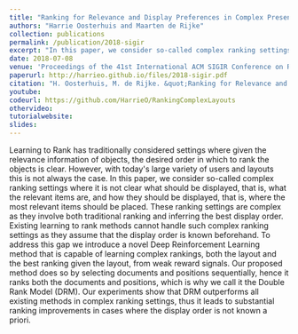 ```yaml
---
title: "Ranking for Relevance and Display Preferences in Complex Presentation Layouts"
authors: "Harrie Oosterhuis and Maarten de Rijke"
collection: publications
permalink: /publication/2018-sigir
excerpt: "In this paper, we consider so-called complex ranking settings where it is not clear what should be displayed, that is, what the relevant items are, and how they should be displayed, that is, where the most relevant items should be placed. These ranking settings are complex as they involve both traditional ranking and inferring the best display order."
date: 2018-07-08
venue: 'Proceedings of the 41st International ACM SIGIR Conference on Research & Development in Information Retrieval (SIGIR ’18)'
paperurl: http://harrieo.github.io/files/2018-sigir.pdf
citation: "H. Oosterhuis, M. de Rijke. &quot;Ranking for Relevance and Display Preferences in Complex Presentation Layouts.&quot; In <i>Proceedings of the 41st International ACM SIGIR Conference on Research & Development in Information Retrieval</i>. ACM, 2018."
youtube: 
codeurl: https://github.com/HarrieO/RankingComplexLayouts
othervideo:
tutorialwebsite:
slides:
---
```


Learning to Rank has traditionally considered settings where given the relevance information of objects, the desired order in which to rank the objects is clear. However, with today's large variety of users and layouts this is not always the case. In this paper, we consider so-called complex ranking settings where it is not clear what should be displayed, that is, what the relevant items are, and how they should be displayed, that is, where the most relevant items should be placed. These ranking settings are complex as they involve both traditional ranking and inferring the best display order. Existing learning to rank methods cannot handle such complex ranking settings as they assume that the display order is known beforehand. To address this gap we introduce a novel Deep Reinforcement Learning method that is capable of learning complex rankings, both the layout and the best ranking given the layout, from weak reward signals. Our proposed method does so by selecting documents and positions sequentially, hence it ranks both the documents and positions, which is why we call it the Double Rank Model (DRM). Our experiments show that DRM outperforms all existing methods in complex ranking settings, thus it leads to substantial ranking improvements in cases where the display order is not known a priori.